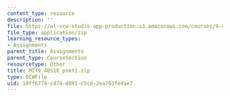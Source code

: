 ```yaml
---
content_type: resource
description: ''
file: https://ol-ocw-studio-app-production.s3.amazonaws.com/courses/9-40-introduction-to-neural-computation-spring-2018/10ff6774cd74d891c5cd2ea703fe4ae7_MIT9_40S18_pset1.zip
file_type: application/zip
learning_resource_types:
- Assignments
parent_title: Assignments
parent_type: CourseSection
resourcetype: Other
title: MIT9_40S18_pset1.zip
type: OCWFile
uid: 10ff6774-cd74-d891-c5cd-2ea703fe4ae7
---
```

